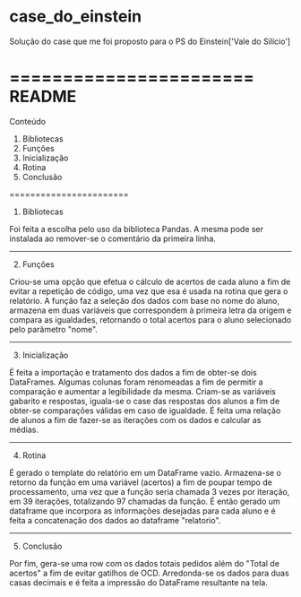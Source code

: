 # case_do_einstein
Solução do case que me foi proposto para o PS do Einstein['Vale do Silício']

=======================
	README
=======================

Conteúdo

1. Bibliotecas
2. Funções
3. Inicialização
4. Rotina
5. Conclusão

=======================

1. Bibliotecas

Foi feita a escolha pelo uso da biblioteca Pandas. A mesma pode ser instalada ao remover-se o comentário da primeira linha.

-----------------------

2. Funções

Criou-se uma opção que efetua o cálculo de acertos de cada aluno a fim de evitar a repetição de código, uma vez que esa é usada na rotina que gera o relatório.
A função faz a seleção dos dados com base no nome do aluno, armazena em duas variáveis que correspondem à primeira letra da origem e compara as igualdades, retornando o total acertos para o aluno selecionado pelo parâmetro "nome".

-----------------------

3. Inicialização

É feita a importação e tratamento dos dados a fim de obter-se dois DataFrames. Algumas colunas foram renomeadas a fim de permitir a comparação e aumentar a legibilidade da mesma.
Criam-se as variáveis gabarito e respostas, iguala-se o case das respostas dos alunos a fim de obter-se comparações válidas em caso de igualdade.
É feita uma relação de alunos a fim de fazer-se as iterações com os dados e calcular as médias.

-----------------------
4. Rotina

É gerado o template do relatório em um DataFrame vazio.
Armazena-se o retorno da função em uma variável (acertos) a fim de poupar tempo de processamento, uma vez que a função seria chamada 3 vezes por iteração, em 39 iterações, totalizando 97 chamadas da função.
É então gerado um dataframe que incorpora as informações desejadas para cada aluno e é feita a concatenação dos dados ao dataframe "relatorio".

-----------------------

5. Conclusão

Por fim, gera-se uma row com os dados totais pedidos além do "Total de acertos" a fim de evitar gatilhos de OCD.
Arredonda-se os dados para duas casas decimais e é feita a impressão do DataFrame resultante na tela.
